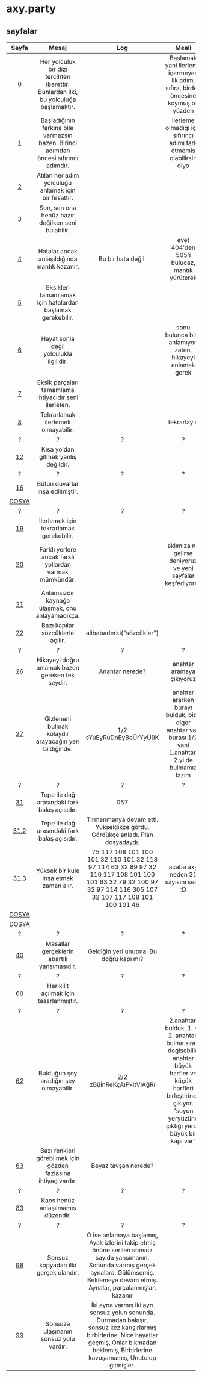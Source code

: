 # axy.party

## sayfalar
Sayfa | Mesaj | Log | Meali | Varış
|:---:|:---:|:---:|:---:|:---:
[0](https://axy.party/0) | Her yolculuk bir dizi tercihten ibarettir. Bunlardan ilki, bu yolculuğa başlamaktır. | | Başlamak yani ilerleme içermeyen ilk adım, sıfıra, birden öncesine koymuş bu yüzden | [1](https://axy.party/1) veya [2](https://axy.party/2)
[1](https://axy.party/1) | Başladığının farkına bile varmazsın bazen. Birinci adımdan öncesi sıfırıncı adımdır. | | ilerleme olmadıgı için sıfırıncı adımı fark etmemiş olabilirsin diyo | [0](https://axy.party/0) veya [2](https://axy.party/2)
[2](https://axy.party/2) | Atılan her adım yolculuğu anlamak için bir fırsattır. | | | [3](https://axy.party/3)
[3](https://axy.party/3) | Son, sen ona henüz hazır değilken seni bulabilir. | | | [4](https://axy.party/404)
[4](https://axy.party/404) | Hatalar ancak anlaşıldığında mantık kazanır. | Bu bir hata değil. | evet 404'den 505'i bulucaz, mantık yürüterek | [5](https://axy.party/505) veya [6](https://axy.party/6)
[5](https://axy.party/505) | Eksikleri tamamlamak için hatalardan başlamak gerekebilir. | | | 
[6](https://axy.party/6) | Hayat sonla değil yolculukla ilgilidir. | | sonu bulunca bişe anlamıyon zaten, hikayeyi anlamak gerek | [7](https://axy.party/7)
[7](https://axy.party/7) | Eksik parçaları tamamlama ihtiyacıdır seni ilerleten. | | | [8](https://axy.party/8)
[8](https://axy.party/8) | Tekrarlamak ilerlemek olmayabilir. | | tekrarlayın | [19](https://axy.party/19)
? | ? | ? | ? | ?
[12](https://axy.party/kaynak/dosya) | Kısa yoldan gitmek yanlış değildir. | | | 
? | ? | ? | ? | ?
[16](https://axy.party/KAPI/duvar) | Bütün duvarlar inşa edilmiştir. | | | 
[DOSYA](https://axy.party/KAPI/duvar/desen) | | | | 
? | ? | ? | ? | ?
[19](https://axy.party/19) | İlerlemek için tekrarlamak gerekebilir. | | | [20](https://axy.party/20)
[20](https://axy.party/20) | Farklı yerlere ancak farklı yollardan varmak mümkündür. | | aklımıza ne gelirse deniyoruz ve yeni sayfalar keşfediyoruz | 
[21](https://axy.party/kaynak) | Anlamsızdır kaynağa ulaşmak, onu anlayamadıkça. | | | 
[22](https://axy.party/kaynak/KAPI/) | Bazı kapılar sözcüklerle açılır. | alibabaderki("sözcükler") | | 
? | ? | ? | ? | ?
[26](https://axy.party/paspas) | Hikayeyi doğru anlamak bazen gereken tek şeydir. | Anahtar nerede? | anahtar aramaya çıkıyoruz | [27](https://axy.party/paspas/anahtar) veya [62](https://axy.party/anahtar)
[27](https://axy.party/paspas/anahtar) | Gizleneni bulmak kolaydır arayacağın yeri bildiğinde. | 1/2 sYuEyRuDnEyBeÜrYyÜüK | anahtar ararken burayı bulduk, bide diger anahtar var, burası 1/2 yani 1.anahtar. 2.yi de bulmamız lazım | [62](https://axy.party/anahtar)
? | ? | ? | ? | ?
[31](https://axy.party/404/tepe) | Tepe ile dağ arasındaki fark bakış açısıdır. | 057 | | 
[31.2](https://axy.party/404/dag) | Tepe ile dağ arasındaki fark bakış açısıdır. | Tırmanmanya devam etti. Yükseldikçe gördü. Gördükçe anladı. Plan dosyadaydı. | | 
[31.3](https://axy.party/404/tepe/kule/) | Yüksek bir kule inşa etmek zaman alır. | 75 117 108 101 100 101 32 110 101 32 118 97 114 63 32 89 97 32 110 117 108 101 100 101 63 32 79 32 100 97 32 97 114 116 305 107 32 107 117 108 101 100 101 46 | acaba axy neden 31 sayısını seçti :D | 
[DOSYA](https://axy.party/404/tepe/kule/plan) | | | | 
[DOSYA](https://axy.party/kaynak/dosya/057/plan) | | | | 
? | ? | ? | ? | ?
[40](axy.party/kaynak/masal) | Masallar gerçeklerin abartılı yansımasıdır. | Geldiğin yeri unutma. Bu doğru kapı mı? | |
? | ? | ? | ? | ?
[60](https://axy.party/9/9/9/9/9/9/9/9/8) | Her kilit açılmak için tasarlanmıştır. | | |
? | ? | ? | ? | ?
[62](https://axy.party/anahtar) | Bulduğun şey aradığın şey olmayabilir. | 2/2 zBüİnReKçAıPkItVıAğRı | 2.anahtarı bulduk, 1. ve 2. anahtarı bulma sırası degişebilir. anahtar büyük harfler ve küçük harfleri birleştirince çıkıyor. "suyun yeryüzüne çıktığı yerde büyük bir kapı var" | [27](https://axy.party/paspas/anahtar) veya [21](https://axy.party/kaynak)
[63](https://axy.party/hex/000000/) | Bazı renkleri görebilmek için gözden fazlasına ihtiyaç vardır. | Beyaz tavşan nerede? | |
? | ? | ? | ? | ?
[83](https://axy.party/p/a/r/a/d/i/g/m/a) | Kaos henüz anlaşılmamış düzendir. | | | 
? | ? | ? | ? | ?
[98](https://axy.party/999999999) | Sonsuz kopyadan ilki gerçek olandır. | O ise anlamaya başlamış, Ayak izlerini takip etmiş önüne serilen sonsuz sayıda yansımanın. Sonunda varmış gerçek aynalara. Gülümsemiş. Beklemeye devam etmiş. Aynalar, parçalanmışlar. kazanır | | [99](https://axy.party/1000000000)
[99](https://axy.party/1000000000) | Sonsuza ulaşmanın sonsuz yolu vardır. | İki ayna varmış iki ayrı sonsuz yolun sonunda. Durmadan bakışır, sonsuz kez karışırlarmış birbirlerine. Nice hayatlar geçmiş, Onlar bıkmadan beklemiş, Birbirlerine kavuşamamış, Unutulup gitmişler. | | [98](https://axy.party/999999999)
